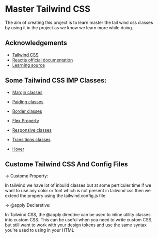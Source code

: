 
# Master Tailwind CSS  
The aim of creating this project is to learn master the tail wind css classes by using it in the project as we know we learn more while doing.  

## Acknowledgements

 - [Tailwind CSS](https://tailwindcss.com/)
 - [Reactjs official documentation ](https://react.dev/learn)
 - [Learning source ](https://www.youtube.com/watch?v=bxmDnn7lrnk&list=PL4cUxeGkcC9gpXORlEHjc5bgnIi5HEGhw)


## Some Tailwind CSS IMP Classes:

- [Margin classes](https://tailwindcss.com/docs/margin )

- [Paiding classes](https://tailwindcss.com/docs/padding)
 
- [Border classes](https://tailwindcss.com/docs/border-width )
 
- [Flex Property]( https://tailwindcss.com/docs/flex)
 
- [Responsive classes](https://tailwindcss.com/docs/responsive-design )

- [Transitions classes](https://tailwindcss.com/docs/transition-property) 

- [Hover](https://tailwindcss.com/docs/hover-focus-and-other-states) 



## Custome Tailwind CSS  And Config Files

-> Custome Property:

In tailwind we have lot of  inbuild classes but at some  perticuler time if we want to  use any color or font which is  not present in tailwind css  then we  extend the propery  using the tailwind.config.js  file.

-> @apply Declaretive:

In Tailwind CSS, the @apply directive can be used to inline utility classes into custom CSS. This can be useful when you need to write custom CSS, but still want to work with your design tokens and use the same syntax you're used to using in your HTML



